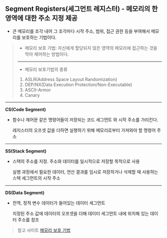 ## Segment Registers(세그먼트 레지스터) - 메모리의 한 영역에 대한 주소 지정 제공

 - 큰 메모리를 조각 내어 그 조각마다 시작 주소, 범위, 접근 권한 등을 부여해서 메모리를 보호하는 기법이다.

 

> - 메모리 보호 기법: 자신에게 할당되지 않은 영역의 메모리에 접근하는 것을 막아 제어하는 방법이다.
> ---
> - 메모리 보호기법의 종류
>
> 1. ASLR(Address Space Layout Randomization)
> 2. DEP/NX(Data Execution Protection/Non-Executable)
> 3. ASCII-Armor
> 4. Canary


---
**CS(Code Segment)**

 - 함수나 제어문 같은 명령어들이 저장되는 코드 세그먼트 와 시작 주소를 가리킨다.
   
   레지스터의 오프셋 값을 더하면 실행하기 위해 메모리로부터 가져와야 할 명령어 주소

---
**SS(Stack Segment)**

 - 스택의 주소를 지정. 주소와 데이터를 일시적으로 저장할 목적으로 사용
   
   실행 과정에서 필요한 데이터, 연산 결과를 임시로 저장하거나 삭제할 때 사용하는 스택 세그먼트의 시작 주소

---
**DS(Data Segment)**

 - 전역, 정적 변수 데이터가 들어있는 데이터 세그먼트
   
   지정된 주소 값에 데이터의 오프셋을 더해 데이터 세그먼트 내에 위치해 있는 데이터 주소를 참조






> 참고 사이트
> [메모리 보호 기법](https://horizon-pen.tistory.com/5)
